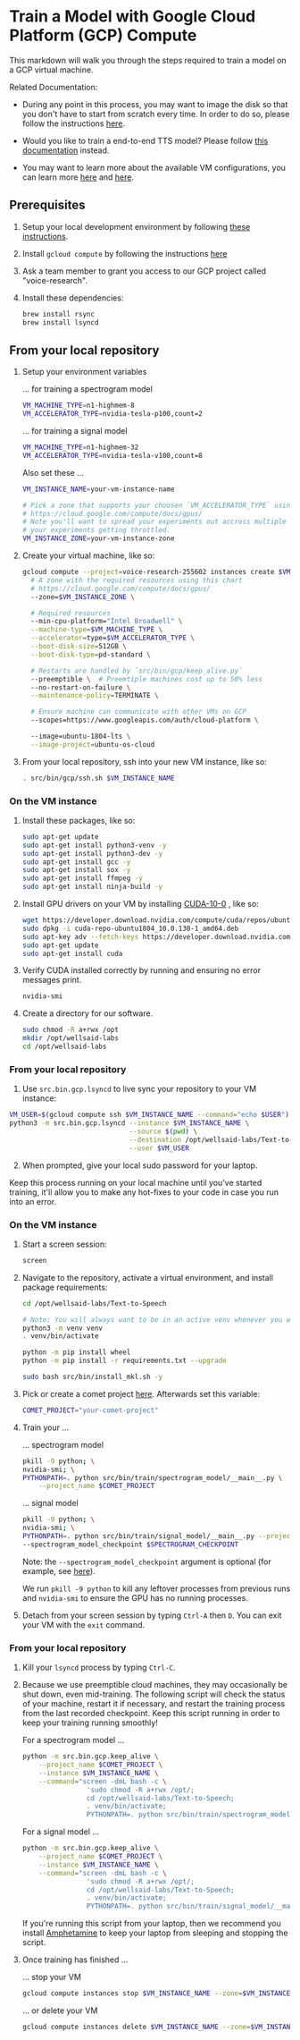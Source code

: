 # Train a Model with Google Cloud Platform (GCP) Compute

This markdown will walk you through the steps required to train a model on a GCP virtual
machine.

Related Documentation:

- During any point in this process, you may want to image the disk so that you don't have to start
  from scratch every time. In order to do so, please follow the instructions
  [here](https://cloud.google.com/compute/docs/images/create-delete-deprecate-private-images).

- Would you like to train a end-to-end TTS model? Please follow
  [this documentation](TRAIN_TTS_MODEL.md) instead.

- You may want to learn more about the available VM configurations, you can learn more
  [here](https://console.cloud.google.com/compute/instancesAdd?project=voice-research-255602&organizationId=530338208816)
  and [here](https://cloud.google.com/sdk/gcloud/reference/compute/instances/create).

## Prerequisites

1. Setup your local development environment by following [these instructions](LOCAL_SETUP.md).

2. Install `gcloud compute` by following the instructions
   [here](https://cloud.google.com/compute/docs/gcloud-compute/)

3. Ask a team member to grant you access to our GCP project called "voice-research".

4. Install these dependencies:

   ```bash
   brew install rsync
   brew install lsyncd
   ```

## From your local repository

1. Setup your environment variables

   ... for training a spectrogram model

   ```bash
   VM_MACHINE_TYPE=n1-highmem-8
   VM_ACCELERATOR_TYPE=nvidia-tesla-p100,count=2
   ```

   ... for training a signal model

   ```bash
   VM_MACHINE_TYPE=n1-highmem-32
   VM_ACCELERATOR_TYPE=nvidia-tesla-v100,count=8
   ```

   Also set these ...

   ```bash
   VM_INSTANCE_NAME=your-vm-instance-name

   # Pick a zone that supports your choosen `VM_ACCELERATOR_TYPE` using this chart:
   # https://cloud.google.com/compute/docs/gpus/
   # Note you'll want to spread your experiments out accross multiple zones to mitigate the risk of
   # your experiments getting throttled.
   VM_INSTANCE_ZONE=your-vm-instance-zone
   ```

2. Create your virtual machine, like so:

   ```bash
   gcloud compute --project=voice-research-255602 instances create $VM_INSTANCE_NAME \
     # A zone with the required resources using this chart
     # https://cloud.google.com/compute/docs/gpus/
     --zone=$VM_INSTANCE_ZONE \

     # Required resources
     --min-cpu-platform="Intel Broadwell" \
     --machine-type=$VM_MACHINE_TYPE \
     --accelerator=type=$VM_ACCELERATOR_TYPE \
     --boot-disk-size=512GB \
     --boot-disk-type=pd-standard \

     # Restarts are handled by `src/bin/gcp/keep_alive.py`
     --preemptible \  # Preemtiple machines cost up to 50% less
     --no-restart-on-failure \
     --maintenance-policy=TERMINATE \

     # Ensure machine can communicate with other VMs on GCP
     --scopes=https://www.googleapis.com/auth/cloud-platform \

     --image=ubuntu-1804-lts \
     --image-project=ubuntu-os-cloud
   ```

3. From your local repository, ssh into your new VM instance, like so:

   ```bash
   . src/bin/gcp/ssh.sh $VM_INSTANCE_NAME
   ```

### On the VM instance

1. Install these packages, like so:

   ```bash
   sudo apt-get update
   sudo apt-get install python3-venv -y
   sudo apt-get install python3-dev -y
   sudo apt-get install gcc -y
   sudo apt-get install sox -y
   sudo apt-get install ffmpeg -y
   sudo apt-get install ninja-build -y
   ```

2. Install GPU drivers on your VM by installing
   [CUDA-10-0](https://developer.nvidia.com/cuda-10.0-download-archive?target_os=Linux&target_arch=x86_64&target_distro=Ubuntu&target_version=1804&target_type=debnetwork)
   , like so:

   ```bash
   wget https://developer.download.nvidia.com/compute/cuda/repos/ubuntu1804/x86_64/cuda-repo-ubuntu1804_10.0.130-1_amd64.deb
   sudo dpkg -i cuda-repo-ubuntu1804_10.0.130-1_amd64.deb
   sudo apt-key adv --fetch-keys https://developer.download.nvidia.com/compute/cuda/repos/ubuntu1804/x86_64/7fa2af80.pub
   sudo apt-get update
   sudo apt-get install cuda
   ```

3. Verify CUDA installed correctly by running and ensuring no error messages print.

   ```bash
   nvidia-smi
   ```

4. Create a directory for our software.

   ```bash
   sudo chmod -R a+rwx /opt
   mkdir /opt/wellsaid-labs
   cd /opt/wellsaid-labs
   ```

### From your local repository

1. Use `src.bin.gcp.lsyncd` to live sync your repository to your VM instance:

```bash
VM_USER=$(gcloud compute ssh $VM_INSTANCE_NAME --command="echo $USER")
python3 -m src.bin.gcp.lsyncd --instance $VM_INSTANCE_NAME \
                              --source $(pwd) \
                              --destination /opt/wellsaid-labs/Text-to-Speech \
                              --user $VM_USER
```

2. When prompted, give your local sudo password for your laptop.

Keep this process running on your local machine until you've started training, it'll
allow you to make any hot-fixes to your code in case you run into an error.

### On the VM instance

1. Start a screen session:

   ```bash
   screen
   ```

2. Navigate to the repository, activate a virtual environment, and install package requirements:

   ```bash
   cd /opt/wellsaid-labs/Text-to-Speech

   # Note: You will always want to be in an active venv whenever you want to work with python.
   python3 -m venv venv
   . venv/bin/activate

   python -m pip install wheel
   python -m pip install -r requirements.txt --upgrade

   sudo bash src/bin/install_mkl.sh -y
   ```

3. Pick or create a comet project [here](https://www.comet.ml/wellsaid-labs). Afterwards set
   this variable:

   ```bash
   COMET_PROJECT="your-comet-project"
   ```

4. Train your ...

   ... spectrogram model

   ```bash
   pkill -9 python; \
   nvidia-smi; \
   PYTHONPATH=. python src/bin/train/spectrogram_model/__main__.py \
       --project_name $COMET_PROJECT
   ```

   ... signal model

   ```bash
   pkill -9 python; \
   nvidia-smi; \
   PYTHONPATH=. python src/bin/train/signal_model/__main__.py --project_name $COMET_PROJECT \
   --spectrogram_model_checkpoint $SPECTROGRAM_CHECKPOINT
   ```

   Note: the `--spectrogram_model_checkpoint` argument is optional
   (for example, see [here](TRAIN_TTS_MODEL.md#on-the-vm-instance)).

   We run `pkill -9 python` to kill any leftover processes from previous runs and `nvidia-smi`
   to ensure the GPU has no running processes.

5. Detach from your screen session by typing `Ctrl-A` then `D`. You can exit your VM with the
   `exit` command.

### From your local repository

1. Kill your `lsyncd` process by typing `Ctrl-C`.

2. Because we use preemptible cloud machines, they may occasionally be shut down, even mid-training.
   The following script will check the status of your machine, restart it if necessary, and restart
   the training process from the last recorded checkpoint. Keep this script running in order to keep
   your training running smoothly!

   For a spectrogram model ...

   ```bash
   python -m src.bin.gcp.keep_alive \
       --project_name $COMET_PROJECT \
       --instance $VM_INSTANCE_NAME \
       --command="screen -dmL bash -c \
                   'sudo chmod -R a+rwx /opt/;
                   cd /opt/wellsaid-labs/Text-to-Speech;
                   . venv/bin/activate;
                   PYTHONPATH=. python src/bin/train/spectrogram_model/__main__.py --checkpoint;'"
   ```

   For a signal model ...

   ```bash
   python -m src.bin.gcp.keep_alive \
       --project_name $COMET_PROJECT \
       --instance $VM_INSTANCE_NAME \
       --command="screen -dmL bash -c \
                   'sudo chmod -R a+rwx /opt/;
                   cd /opt/wellsaid-labs/Text-to-Speech;
                   . venv/bin/activate;
                   PYTHONPATH=. python src/bin/train/signal_model/__main__.py --checkpoint;'"
   ```

   If you're running this script from your laptop, then we recommend you install
   [Amphetamine](https://apps.apple.com/us/app/amphetamine/id937984704?mt=12) to keep your laptop
   from sleeping and stopping the script.

3. Once training has finished ...

   ... stop your VM

   ```bash
   gcloud compute instances stop $VM_INSTANCE_NAME --zone=$VM_INSTANCE_ZONE
   ```

   ... or delete your VM

   ```bash
   gcloud compute instances delete $VM_INSTANCE_NAME --zone=$VM_INSTANCE_ZONE
   ```

